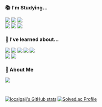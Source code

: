 
### 📚 I'm Studying...

<div>
  <img src="https://img.shields.io/badge/Java-007396.svg?style=flat"/>
  <img src="https://img.shields.io/badge/Spring Boot-6DB33F?style=flat&logo=springboot&logoColor=white"/>
  <img src="https://img.shields.io/badge/MySQL-4479A1?style=flat&logo=MySQL&logoColor=white"/>
</div>
<div>
  <img src="https://img.shields.io/badge/Docker-2496ED?style=flat&logo=Docker&logoColor=white"/>
  <img src="https://img.shields.io/badge/nginx-009639?style=flat&logo=nginx&logoColor=white"/>
  <img src="https://img.shields.io/badge/Kubernetes-326CE5?style=flat&logo=Kubernetes&logoColor=white"/>
</div>

### 👀 I've learned about...

<div>
  <img src="https://img.shields.io/badge/TypeScript-3178C6?style=flat&logo=TypeScript&logoColor=white"/>
  <img src="https://img.shields.io/badge/JavaScript-F7DF1E?style=flat&logo=JavaScript&logoColor=black"/>
  <img src="https://img.shields.io/badge/React-61DAFB?style=flat&logo=React&logoColor=black"/>
  <img src="https://img.shields.io/badge/Redux-764ABC?style=flat&logo=Redux&logoColor=white"/>

  <img src="https://img.shields.io/badge/playwright-2EAD33?style=flat&logo=playwright&logoColor=white">
</div>
<div>
  <img src="https://img.shields.io/badge/python-3776AB?style=flat&logo=python&logoColor=white"/>
  <img src="https://img.shields.io/badge/selenium-43B02A?style=flat&logo=selenium&logoColor=white"/>
</div>

  
### 🙋 About Me

<a href="https://velog.io/@localgaji" target="_blank"><img src="https://img.shields.io/badge/Velog-20C997?style=plastic-square&logo=Velog&logoColor=white"/></a> 


</br>
  
[![localgaji's GitHub stats](https://github-readme-stats.vercel.app/api?username=localgaji)](https://github.com/localgaji/github-readme-stats)
[![Solved.ac Profile](http://mazassumnida.wtf/api/v2/generate_badge?boj=localgaji)](https://solved.ac/localgaji/)

